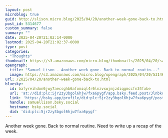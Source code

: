 ```yaml
---
layout: post
microblog: true
guid: http://slison.micro.blog/2025/04/20/another-week-gone-back-to.html
post_id: 5314677
custom_summary: false
summary: ""
date: 2025-04-20T21:02:14-0000
lastmod: 2025-04-20T21:02:37-0000
type: post
categories:
- "Thoughts"
thumbnail: https://s3.amazonaws.com/micro.blog/thumbnails/2025/04/20/samuellison.com/638a7bbea6cd6ae4c64dc52dbb605f70.png
opengraph:
  title: "Samuel Lison - Another week gone. Back to normal routin..."
  image: https://s3.amazonaws.com/micro.blog/opengraph/2025/04/20/5314677.png
url: /2025/04/20/another-week-gone-back-to.html
bluesky:
  id: bafyreihdon6jwy7aecsghb6afomiql4r6lnzvxwjmjzdiqgmccfn34fxbe
  url: 'at://did:plc:5jr2zy3bgol6hjw7fxa6pygf/app.bsky.feed.post/3lnbkd5c2b32b'
  link: 'https://bsky.app/profile/did:plc:5jr2zy3bgol6hjw7fxa6pygf/post/3lnbkd5c2b32b'
  handle: samuellison.bsky.social
  hostname: bsky.social
  did: 'did:plc:5jr2zy3bgol6hjw7fxa6pygf'
---
```


Another week gone. Back to normal routine. Need to write up a recap of the week.
